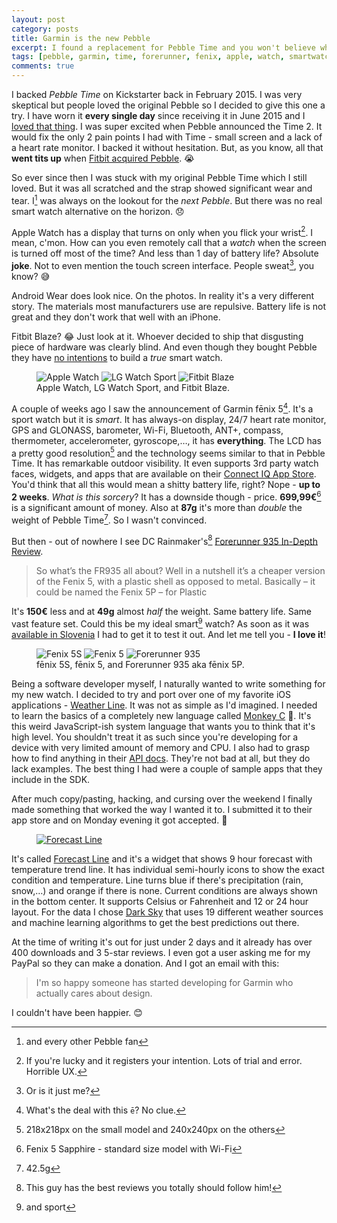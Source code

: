 ```yaml
---
layout: post
category: posts
title: Garmin is the new Pebble
excerpt: I found a replacement for Pebble Time and you won't believe what it is
tags: [pebble, garmin, time, forerunner, fenix, apple, watch, smartwatch, running]
comments: true
---
```


I backed _Pebble Time_ on Kickstarter back in February 2015. I was very skeptical but people loved the original Pebble so I decided to give this one a try. I have worn it **every single day** since receiving it in June 2015 and I [loved that thing](/posts/2015/06/16/pebble-time-ismoothrun-ftw/). I was super excited when Pebble announced the Time 2. It would fix the only 2 pain points I had with Time - small screen and a lack of a heart rate monitor. I backed it without hesitation. But, as you know, all that **went tits up** when [Fitbit acquired Pebble](https://blog.getpebble.com/2016/12/07/fitbit/). :sob:

So ever since then I was stuck with my original Pebble Time which I still loved. But it was all scratched and the strap showed significant wear and tear. I[^1] was always on the lookout for the _next Pebble_. But there was no real smart watch alternative on the horizon. :disappointed:

Apple Watch has a display that turns on only when you flick your wrist[^2]. I mean, c'mon. How can you even remotely call that a _watch_ when the screen is turned off most of the time? And less than 1 day of battery life? Absolute **joke**. Not to even mention the touch screen interface. People sweat[^3], you know? :sweat_smile:

Android Wear does look nice. On the photos. In reality it's a very different story. The materials most manufacturers use are repulsive. Battery life is not great and they don't work that well with an iPhone.

Fitbit Blaze? :joy: Just look at it. Whoever decided to ship that disgusting piece of hardware was clearly blind. And even though they bought Pebble they have [no intentions](https://www.forbes.com/sites/paullamkin/2017/02/20/fitbit-has-zero-interest-in-building-a-pebble-smartwatch/) to build a _true_ smart watch.

<figure class="third">
  <img src="/images/posts/2017-05-16-apple-watch.jpg" title="Apple Watch">
  <img src="/images/posts/2017-05-16-lg-watch.jpg" title="LG Watch Sport">
  <img src="/images/posts/2017-05-16-fitbit-blaze.jpg" title="Fitbit Blaze">
  <figcaption>Apple Watch, LG Watch Sport, and Fitbit Blaze.</figcaption>
</figure>

A couple of weeks ago I saw the announcement of Garmin fēnix 5[^4]. It's a sport watch but it is _smart_. It has always-on display, 24/7 heart rate monitor, GPS and GLONASS, barometer, Wi-Fi, Bluetooth, ANT+, compass, thermometer, accelerometer, gyroscope,…, it has **everything**. The LCD has a pretty good resolution[^5] and the technology seems similar to that in Pebble Time. It has remarkable outdoor visibility. It even supports 3rd party watch faces, widgets, and apps that are available on their [Connect IQ App Store](https://apps.garmin.com/en-US/). You'd think that all this would mean a shitty battery life, right? Nope - **up to 2 weeks**. _What is this sorcery_? It has a downside though - price. **699,99€**[^6] is a significant amount of money. Also at **87g** it's more than _double_ the weight of Pebble Time[^7]. So I wasn't convinced.

But then - out of nowhere I see DC Rainmaker's[^8] [Forerunner 935 In-Depth Review](https://www.dcrainmaker.com/2017/03/garmin-forerunner-935-depth-review.html).

> So what’s the FR935 all about? Well in a nutshell it’s a cheaper version of the Fenix 5, with a plastic shell as opposed to metal. Basically – it could be named the Fenix 5P – for Plastic

It's **150€** less and at **49g** almost _half_ the weight. Same battery life. Same vast feature set. Could this be my ideal smart[^9] watch? As soon as it was [available in Slovenia](http://agp.si/garmin-forerunner-935-crna.html) I had to get it to test it out. And let me tell you - **I love it**!

<figure class="third">
  <img src="/images/posts/2017-05-16-fenix-5s.jpg" title="Fenix 5S">
  <img src="/images/posts/2017-05-16-fenix-5.jpg" title="Fenix 5">
  <img src="/images/posts/2017-05-16-forerunner-935.jpg" title="Forerunner 935">
  <figcaption>fēnix 5S, fēnix 5, and Forerunner 935 aka fēnix 5P.</figcaption>
</figure>

Being a software developer myself, I naturally wanted to write something for my new watch. I decided to try and port over one of my favorite iOS applications - [Weather Line](http://weatherlineapp.com/). It was not as simple as I'd imagined. I needed to learn the basics of a completely new language called [Monkey C](https://developer.garmin.com/connect-iq/programmers-guide/monkey-c/) :see_no_evil:. It's this weird JavaScript-ish system language that wants you to think that it's high level. You shouldn't treat it as such since you're developing for a device with very limited amount of memory and CPU. I also had to grasp how to find anything in their [API docs](https://developer.garmin.com/connect-iq/api-docs/). They're not bad at all, but they do lack examples. The best thing I had were a couple of sample apps that they include in the SDK.

After much copy/pasting, hacking, and cursing over the weekend I finally made something that worked the way I wanted it to. I submitted it to their app store and on Monday evening it got accepted. :tada:

<figure>
  <a href="https://apps.garmin.com/en-US/apps/6b9d2d26-d746-4377-830e-83422e3df45b">
    <img src="/images/posts/2017-05-16-forecast-line.gif" title="Forecast Line">
  </a>
</figure>

It's called [Forecast Line](https://apps.garmin.com/en-US/apps/6b9d2d26-d746-4377-830e-83422e3df45b#0) and it's a widget that shows 9 hour forecast with temperature trend line. It has individual semi-hourly icons to show the exact condition and temperature. Line turns blue if there's precipitation (rain, snow,…) and orange if there is none. Current conditions are always shown in the bottom center. It supports Celsius or Fahrenheit and 12 or 24 hour layout. For the data I chose [Dark Sky](https://darksky.net/) that uses 19 different weather sources and machine learning algorithms to get the best predictions out there.

At the time of writing it's out for just under 2 days and it already has over 400 downloads and 3 5-star reviews. I even got a user asking me for my PayPal so they can make a donation. And I got an email with this:

> I'm so happy someone has started developing for Garmin who actually cares about design.

I couldn't have been happier. :blush:

[^1]: and every other Pebble fan
[^2]: If you're lucky and it registers your intention. Lots of trial and error. Horrible UX.
[^3]: Or is it just me?
[^4]: What's the deal with this `ē`? No clue.
[^5]: 218x218px on the small model and 240x240px on the others
[^6]: Fenix 5 Sapphire - standard size model with Wi-Fi
[^7]: 42.5g
[^8]: This guy has the best reviews you totally should follow him!
[^9]: and sport
